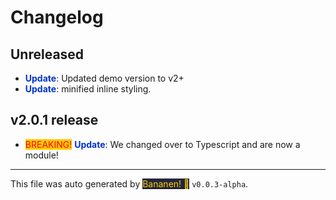 # Changelog

## Unreleased

-  **<span style="color: #0033cc">Update</span>**: Updated demo version to v2+
-  **<span style="color: #0033cc">Update</span>**: minified inline styling.



## v2.0.1 release

- <span style="color: red; background-color: #ffcc00">BREAKING!</span> **<span style="color: #0033cc">Update</span>**: We changed over to Typescript and are now a module!





<hr>

This file was auto generated by [<span style="background-color: #24273a; color: #ffcc00">Bananen! 🍌</span>](https://github.com/strawmelonjuice/bananen/) `v0.0.3-alpha`.